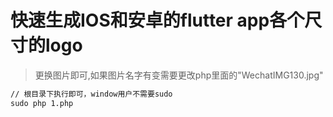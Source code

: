 # 快速生成IOS和安卓的flutter app各个尺寸的logo

> 更换图片即可,如果图片名字有变需要更改php里面的"WechatIMG130.jpg"
```cmd
// 根目录下执行即可，window用户不需要sudo
sudo php 1.php
```

